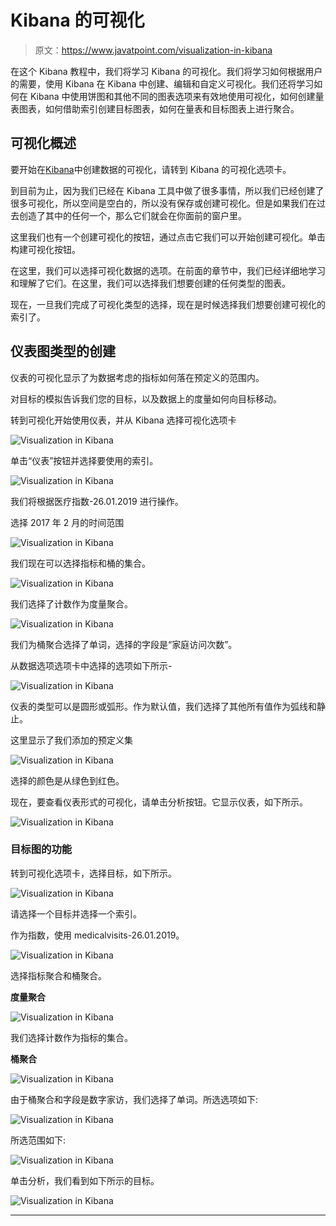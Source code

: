 # Kibana 的可视化

> 原文：<https://www.javatpoint.com/visualization-in-kibana>

在这个 Kibana 教程中，我们将学习 Kibana 的可视化。我们将学习如何根据用户的需要，使用 Kibana 在 Kibana 中创建、编辑和自定义可视化。我们还将学习如何在 Kibana 中使用饼图和其他不同的图表选项来有效地使用可视化，如何创建量表图表，如何借助索引创建目标图表，如何在量表和目标图表上进行聚合。

## 可视化概述

要开始在[Kibana](https://www.javatpoint.com/kibana)中创建数据的可视化，请转到 Kibana 的可视化选项卡。

到目前为止，因为我们已经在 Kibana 工具中做了很多事情，所以我们已经创建了很多可视化，所以空间是空白的，所以没有保存或创建可视化。但是如果我们在过去创造了其中的任何一个，那么它们就会在你面前的窗户里。

这里我们也有一个创建可视化的按钮，通过点击它我们可以开始创建可视化。单击构建可视化按钮。

在这里，我们可以选择可视化数据的选项。在前面的章节中，我们已经详细地学习和理解了它们。在这里，我们可以选择我们想要创建的任何类型的图表。

现在，一旦我们完成了可视化类型的选择，现在是时候选择我们想要创建可视化的索引了。

## 仪表图类型的创建

仪表的可视化显示了为数据考虑的指标如何落在预定义的范围内。

对目标的模拟告诉我们您的目标，以及数据上的度量如何向目标移动。

转到可视化开始使用仪表，并从 Kibana 选择可视化选项卡

![Visualization in Kibana](img/59f3019ff5dc94fdc1d6a4e3baa9ec6b.png)

单击“仪表”按钮并选择要使用的索引。

![Visualization in Kibana](img/f391fef0f5511c5ea41f261e4a8047b5.png)

我们将根据医疗指数-26.01.2019 进行操作。

选择 2017 年 2 月的时间范围

![Visualization in Kibana](img/6b119b3dfc78177adcafdf4c1f6d53e5.png)

我们现在可以选择指标和桶的集合。

![Visualization in Kibana](img/6054a20006f9c321112081cd6ba58679.png)

我们选择了计数作为度量聚合。

![Visualization in Kibana](img/a8c66fa44179f0baae29d84364599054.png)

我们为桶聚合选择了单词，选择的字段是“家庭访问次数”。

从数据选项选项卡中选择的选项如下所示-

![Visualization in Kibana](img/3094016390b730cdbc7173128b172a25.png)

仪表的类型可以是圆形或弧形。作为默认值，我们选择了其他所有值作为弧线和静止。

这里显示了我们添加的预定义集

![Visualization in Kibana](img/dd4e125d8b2e0cf57bcd398da4d1f5d0.png)

选择的颜色是从绿色到红色。

现在，要查看仪表形式的可视化，请单击分析按钮。它显示仪表，如下所示。

![Visualization in Kibana](img/3f243143bdc5c41972e9c1498e671823.png)

### 目标图的功能

转到可视化选项卡，选择目标，如下所示。

![Visualization in Kibana](img/224093cd829c10fac6b3890ffa8fc722.png)

请选择一个目标并选择一个索引。

作为指数，使用 medicalvisits-26.01.2019。

![Visualization in Kibana](img/502faad77ef08db30bb4ebe80838de8d.png)

选择指标聚合和桶聚合。

**度量聚合**

![Visualization in Kibana](img/4d25debc941ead684ad9b9c40ad44915.png)

我们选择计数作为指标的集合。

**桶聚合**

![Visualization in Kibana](img/f085b9dabf8334e678f9c4e9982490fa.png)

由于桶聚合和字段是数字家访，我们选择了单词。所选选项如下:

![Visualization in Kibana](img/68b1bc9bf10e672ea8eb8454ca98bd05.png)

所选范围如下:

![Visualization in Kibana](img/b22a861a5322ed40a90688e86f92d11c.png)

单击分析，我们看到如下所示的目标。

![Visualization in Kibana](img/9dcfa72ae077724b45ba49b85a4de5a4.png)

* * *